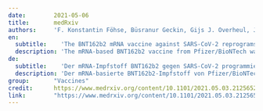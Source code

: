 ```yaml
---
date:        2021-05-06
title:       medRxiv
authors:     'F. Konstantin Föhse, Büsranur Geckin, Gijs J. Overheul, Josephine van de Maat, Gizem Kilic, Ozlem Bulut, Helga Dijkstra, Heidi Lemmers, S. Andrei Sarlea, Maartje Reijnders, Jacobien Hoogerwerf, Jaap ten Oever, Elles Simonetti, Frank L. van de Veerdonk, Leo A.B. Joosten, Bart L. Haagmans, Reinout van Crevel, Yang Li, Ronald P. van Rij, Corine GeurtsvanKessel, Marien I. de Jonge, Jorge Domínguez-Andrés, Mihai G. Netea'
en:
  subtitle:    'The BNT162b2 mRNA vaccine against SARS-CoV-2 reprograms both adaptive and innate immune responses'
  description: 'The mRNA-based BNT162b2 vaccine from Pfizer/BioNTech was the first registered COVID-19 vaccine and has been shown to be up to 95% effective in preventing SARS-CoV-2 infections. Little is known about the broad effects of the new class of mRNA vaccines, especially whether they have combined effects on innate and adaptive immune responses. Here we confirmed that BNT162b2 vaccination of healthy individuals induced effective humoral and cellular immunity against several SARS-CoV-2 variants. Interestingly, however, the BNT162b2 vaccine also modulated the production of inflammatory cytokines by innate immune cells upon stimulation with both specific (SARS-CoV-2) and non-specific (viral, fungal and bacterial) stimuli. The response of innate immune cells to TLR4 and TLR7/8 ligands was lower after BNT162b2 vaccination, while fungi-induced cytokine responses were stronger. In conclusion, the mRNA BNT162b2 vaccine induces complex functional reprogramming of innate immune responses, which should be considered in the development and use of this new class of vaccines.'
de: 
  subtitle:    'Der mRNA-Impfstoff BNT162b2 gegen SARS-CoV-2 programmiert sowohl die adaptive als auch die angeborene Immunantwort um'
  description: 'Der mRNA-basierte BNT162b2-Impfstoff von Pfizer/BioNTech war der erste zugelassene COVID-19-Impfstoff und hat sich bei der Prävention von SARS-CoV-2-Infektionen als bis zu 95 % wirksam erwiesen. Über die breite Wirkung der neuen Klasse von mRNA-Impfstoffen ist wenig bekannt, insbesondere darüber, ob sie kombinierte Wirkungen auf angeborene und adaptive Immunantworten haben. Hier konnten wir bestätigen, dass die BNT162b2-Impfung gesunder Personen eine wirksame humorale und zelluläre Immunität gegen mehrere SARS-CoV-2-Varianten auslöst. Interessanterweise modulierte der BNT162b2-Impfstoff jedoch auch die Produktion entzündlicher Zytokine durch angeborene Immunzellen nach Stimulation mit spezifischen (SARS-CoV-2) und unspezifischen (viralen, pilzlichen und bakteriellen) Stimuli. Die Reaktion der angeborenen Immunzellen auf TLR4- und TLR7/8-Liganden war nach der BNT162b2-Impfung geringer, während die durch Pilze ausgelösten Zytokinreaktionen stärker waren. Zusammenfassend lässt sich sagen, dass der mRNA-Impfstoff BNT162b2 eine komplexe funktionelle Umprogrammierung der angeborenen Immunantworten bewirkt, was bei der Entwicklung und Verwendung dieser neuen Impfstoffklasse berücksichtigt werden sollte.'
group:       "Vaccines"
credit:      https://www.medrxiv.org/content/10.1101/2021.05.03.21256520v1.full
link:        "https://www.medrxiv.org/content/10.1101/2021.05.03.21256520v1.full.pdf"
---
```

<object data="{{ page.link }}" style='height:calc(100vh - 400px); width: 100%' type='application/pdf'></object>